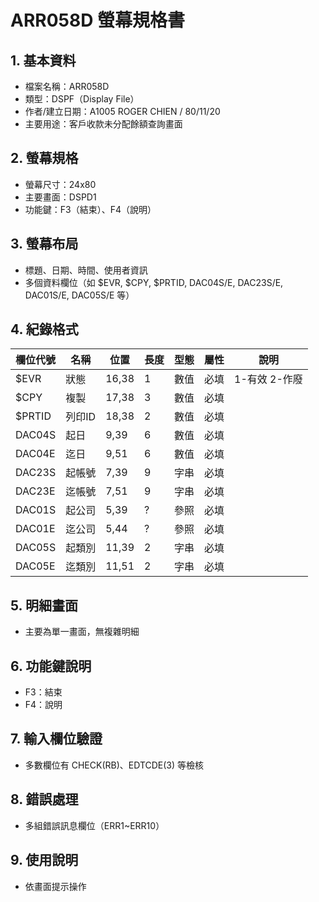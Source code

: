 # ARR058D 螢幕規格書

## 1. 基本資料
- 檔案名稱：ARR058D
- 類型：DSPF（Display File）
- 作者/建立日期：A1005 ROGER CHIEN / 80/11/20
- 主要用途：客戶收款未分配餘額查詢畫面

## 2. 螢幕規格
- 螢幕尺寸：24x80
- 主要畫面：DSPD1
- 功能鍵：F3（結束）、F4（說明）

## 3. 螢幕布局
- 標題、日期、時間、使用者資訊
- 多個資料欄位（如 $EVR, $CPY, $PRTID, DAC04S/E, DAC23S/E, DAC01S/E, DAC05S/E 等）

## 4. 紀錄格式
| 欄位代號 | 名稱 | 位置 | 長度 | 型態 | 屬性 | 說明 |
|----------|------|------|------|------|------|------|
| $EVR     | 狀態 | 16,38| 1    | 數值 | 必填 | 1-有效 2-作廢 |
| $CPY     | 複製 | 17,38| 3    | 數值 | 必填 |      |
| $PRTID   | 列印ID|18,38| 2    | 數值 | 必填 |      |
| DAC04S   | 起日 | 9,39 | 6    | 數值 | 必填 |      |
| DAC04E   | 迄日 | 9,51 | 6    | 數值 | 必填 |      |
| DAC23S   | 起帳號|7,39 | 9    | 字串 | 必填 |      |
| DAC23E   | 迄帳號|7,51 | 9    | 字串 | 必填 |      |
| DAC01S   | 起公司|5,39 |  ?   | 參照 | 必填 |      |
| DAC01E   | 迄公司|5,44 |  ?   | 參照 | 必填 |      |
| DAC05S   | 起類別|11,39| 2    | 字串 | 必填 |      |
| DAC05E   | 迄類別|11,51| 2    | 字串 | 必填 |      |

## 5. 明細畫面
- 主要為單一畫面，無複雜明細

## 6. 功能鍵說明
- F3：結束
- F4：說明

## 7. 輸入欄位驗證
- 多數欄位有 CHECK(RB)、EDTCDE(3) 等檢核

## 8. 錯誤處理
- 多組錯誤訊息欄位（ERR1~ERR10）

## 9. 使用說明
- 依畫面提示操作 
